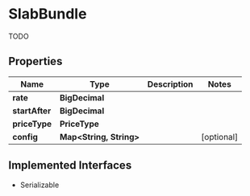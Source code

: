 

# SlabBundle

TODO

## Properties

| Name | Type | Description | Notes |
|------------ | ------------- | ------------- | -------------|
|**rate** | **BigDecimal** |  |  |
|**startAfter** | **BigDecimal** |  |  |
|**priceType** | **PriceType** |  |  |
|**config** | **Map&lt;String, String&gt;** |  |  [optional] |


## Implemented Interfaces

* Serializable


